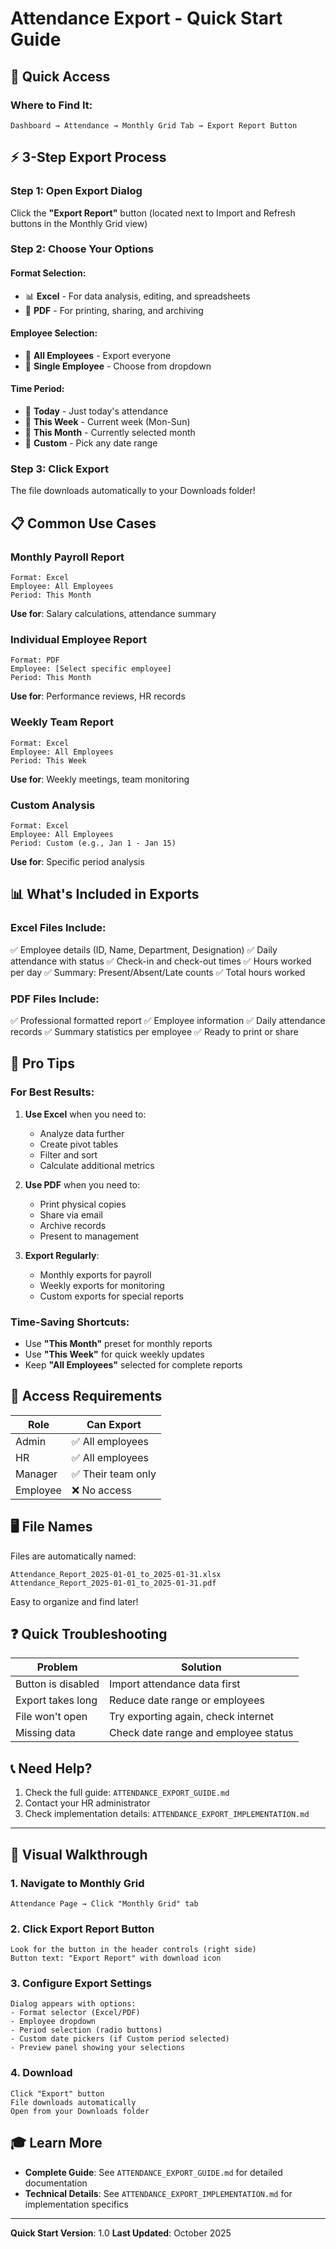 # Attendance Export - Quick Start Guide

## 🚀 Quick Access

### Where to Find It:
```
Dashboard → Attendance → Monthly Grid Tab → Export Report Button
```

## ⚡ 3-Step Export Process

### Step 1: Open Export Dialog
Click the **"Export Report"** button (located next to Import and Refresh buttons in the Monthly Grid view)

### Step 2: Choose Your Options

#### Format Selection:
- 📊 **Excel** - For data analysis, editing, and spreadsheets
- 📄 **PDF** - For printing, sharing, and archiving

#### Employee Selection:
- 👥 **All Employees** - Export everyone
- 👤 **Single Employee** - Choose from dropdown

#### Time Period:
- 📅 **Today** - Just today's attendance
- 📅 **This Week** - Current week (Mon-Sun)
- 📅 **This Month** - Currently selected month
- 📅 **Custom** - Pick any date range

### Step 3: Click Export
The file downloads automatically to your Downloads folder!

## 📋 Common Use Cases

### Monthly Payroll Report
```
Format: Excel
Employee: All Employees
Period: This Month
```
**Use for**: Salary calculations, attendance summary

### Individual Employee Report
```
Format: PDF
Employee: [Select specific employee]
Period: This Month
```
**Use for**: Performance reviews, HR records

### Weekly Team Report
```
Format: Excel
Employee: All Employees
Period: This Week
```
**Use for**: Weekly meetings, team monitoring

### Custom Analysis
```
Format: Excel
Employee: All Employees
Period: Custom (e.g., Jan 1 - Jan 15)
```
**Use for**: Specific period analysis

## 📊 What's Included in Exports

### Excel Files Include:
✅ Employee details (ID, Name, Department, Designation)
✅ Daily attendance with status
✅ Check-in and check-out times
✅ Hours worked per day
✅ Summary: Present/Absent/Late counts
✅ Total hours worked

### PDF Files Include:
✅ Professional formatted report
✅ Employee information
✅ Daily attendance records
✅ Summary statistics per employee
✅ Ready to print or share

## 🎯 Pro Tips

### For Best Results:
1. **Use Excel** when you need to:
   - Analyze data further
   - Create pivot tables
   - Filter and sort
   - Calculate additional metrics

2. **Use PDF** when you need to:
   - Print physical copies
   - Share via email
   - Archive records
   - Present to management

3. **Export Regularly**:
   - Monthly exports for payroll
   - Weekly exports for monitoring
   - Custom exports for special reports

### Time-Saving Shortcuts:
- Use **"This Month"** preset for monthly reports
- Use **"This Week"** for quick weekly updates
- Keep **"All Employees"** selected for complete reports

## 🔐 Access Requirements

| Role | Can Export |
|------|-----------|
| Admin | ✅ All employees |
| HR | ✅ All employees |
| Manager | ✅ Their team only |
| Employee | ❌ No access |

## 🖥️ File Names

Files are automatically named:
```
Attendance_Report_2025-01-01_to_2025-01-31.xlsx
Attendance_Report_2025-01-01_to_2025-01-31.pdf
```

Easy to organize and find later!

## ❓ Quick Troubleshooting

| Problem | Solution |
|---------|----------|
| Button is disabled | Import attendance data first |
| Export takes long | Reduce date range or employees |
| File won't open | Try exporting again, check internet |
| Missing data | Check date range and employee status |

## 📞 Need Help?

1. Check the full guide: `ATTENDANCE_EXPORT_GUIDE.md`
2. Contact your HR administrator
3. Check implementation details: `ATTENDANCE_EXPORT_IMPLEMENTATION.md`

---

## 📸 Visual Walkthrough

### 1. Navigate to Monthly Grid
```
Attendance Page → Click "Monthly Grid" tab
```

### 2. Click Export Report Button
```
Look for the button in the header controls (right side)
Button text: "Export Report" with download icon
```

### 3. Configure Export Settings
```
Dialog appears with options:
- Format selector (Excel/PDF)
- Employee dropdown
- Period selection (radio buttons)
- Custom date pickers (if Custom period selected)
- Preview panel showing your selections
```

### 4. Download
```
Click "Export" button
File downloads automatically
Open from your Downloads folder
```

## 🎓 Learn More

- **Complete Guide**: See `ATTENDANCE_EXPORT_GUIDE.md` for detailed documentation
- **Technical Details**: See `ATTENDANCE_EXPORT_IMPLEMENTATION.md` for implementation specifics

---

**Quick Start Version**: 1.0
**Last Updated**: October 2025

